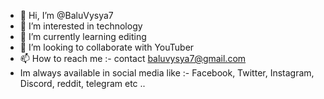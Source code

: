 - 👋 Hi, I’m @BaluVysya7
- 👀 I’m interested in technology 
- 🌱 I’m currently learning editing 
- 💞️ I’m looking to collaborate with YouTuber
- 📫 How to reach me :- contact baluvysya7@gmail.com
- Im always available in social media like :- Facebook, Twitter, Instagram, Discord, reddit, telegram etc ..
<!---
BaluVysya7/BaluVysya7 is a ✨ special ✨ repository because its `README.md` (this file) appears on your GitHub profile.
You can click the Preview link to take a look at your changes.
--->


